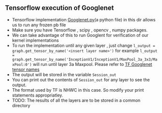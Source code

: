 ## Tensorflow execution of Googlenet 
- Tensorflow implementation [Googlenet.py](https://git.uni-paderborn.de/cs-hit/pg-custonn2-2018/blob/tvm/OpenCL_Kernels/Testing_code/googlenet.py)(a python file) in this dir allows us to run any frozen pb file
- Make sure you have Tensorflow , scipy , opencv , numpy packages. 
- We can take advantage of this to run Googlent for verification of our kernel implementations
- To run the implementation until any given layer , just change `l_output = graph.get_tensor_by_name('<insert layer name>')` for example `l_output = graph.get_tensor_by_name('InceptionV1/InceptionV1/MaxPool_3a_3x3/MaxPool:0')` will run until layer 3a Maxpool.
   Please refer to [TF Googlenet tensor names](https://git.uni-paderborn.de/cs-hit/pg-custonn2-2018/blob/tvm/OpenCL_Kernels/Testing_code/TF_Googlenet_Layers.txt) 
- The output will be stored in  the variable `Session_out`
- You can print out the contents of `Session_out` for any layer to see the output.
- The format used by TF is NHWC in this case. So modify your print statements appropriatley.
- TODO: The results of all the layers are to be stored in a common directory